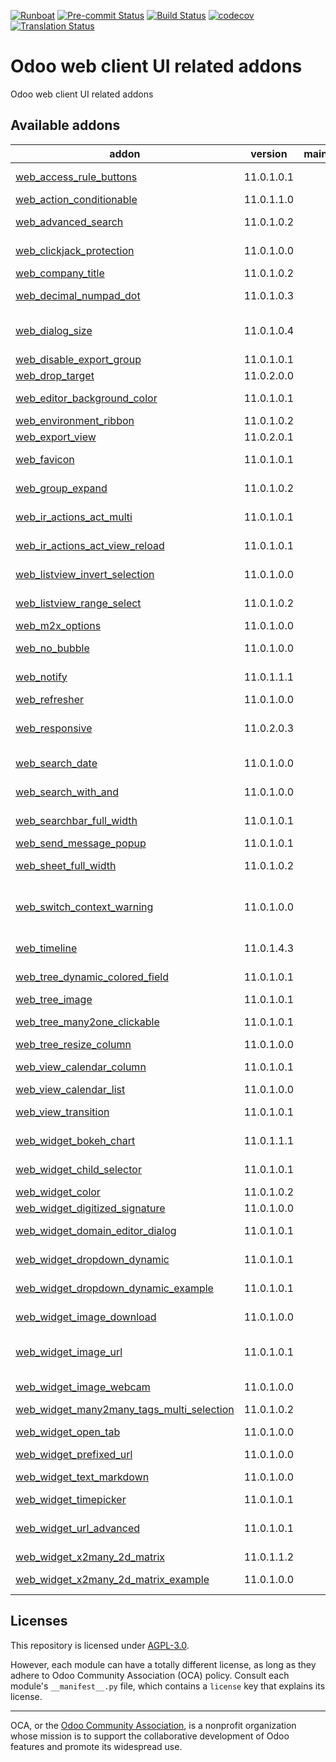 
[![Runboat](https://img.shields.io/badge/runboat-Try%20me-875A7B.png)](https://runboat.odoo-community.org/builds?repo=OCA/web&target_branch=11.0)
[![Pre-commit Status](https://github.com/OCA/web/actions/workflows/pre-commit.yml/badge.svg?branch=11.0)](https://github.com/OCA/web/actions/workflows/pre-commit.yml?query=branch%3A11.0)
[![Build Status](https://github.com/OCA/web/actions/workflows/test.yml/badge.svg?branch=11.0)](https://github.com/OCA/web/actions/workflows/test.yml?query=branch%3A11.0)
[![codecov](https://codecov.io/gh/OCA/web/branch/11.0/graph/badge.svg)](https://codecov.io/gh/OCA/web)
[![Translation Status](https://translation.odoo-community.org/widgets/web-11-0/-/svg-badge.svg)](https://translation.odoo-community.org/engage/web-11-0/?utm_source=widget)

<!-- /!\ do not modify above this line -->

# Odoo web client UI related addons

Odoo web client UI related addons

<!-- /!\ do not modify below this line -->

<!-- prettier-ignore-start -->

[//]: # (addons)

Available addons
----------------
addon | version | maintainers | summary
--- | --- | --- | ---
[web_access_rule_buttons](web_access_rule_buttons/) | 11.0.1.0.1 |  | Disable Edit button if access rules prevent this action
[web_action_conditionable](web_action_conditionable/) | 11.0.1.1.0 |  | web_action_conditionable
[web_advanced_search](web_advanced_search/) | 11.0.1.0.2 |  | Easier and more powerful searching tools
[web_clickjack_protection](web_clickjack_protection/) | 11.0.1.0.0 |  | Protects Odoo instancess from possible Clickjacking attacks
[web_company_title](web_company_title/) | 11.0.1.0.2 |  | Web Company Title
[web_decimal_numpad_dot](web_decimal_numpad_dot/) | 11.0.1.0.3 |  | Allows using numpad dot to enter period decimal separator
[web_dialog_size](web_dialog_size/) | 11.0.1.0.4 |  | A module that lets the user expand a dialog box to the full screen width.
[web_disable_export_group](web_disable_export_group/) | 11.0.1.0.1 |  | Web Disable Export Group
[web_drop_target](web_drop_target/) | 11.0.2.0.0 |  | Allows to drag files into Odoo
[web_editor_background_color](web_editor_background_color/) | 11.0.1.0.1 |  | Set any background color for web editor snippets
[web_environment_ribbon](web_environment_ribbon/) | 11.0.1.0.2 |  | Web Environment Ribbon
[web_export_view](web_export_view/) | 11.0.2.0.1 |  | Web Export Current View
[web_favicon](web_favicon/) | 11.0.1.0.1 |  | Allows to set a custom shortcut icon (aka favicon)
[web_group_expand](web_group_expand/) | 11.0.1.0.2 |  | Enables expanding/reset all groups in list view
[web_ir_actions_act_multi](web_ir_actions_act_multi/) | 11.0.1.0.1 |  | Enables triggering of more than one action on ActionManager
[web_ir_actions_act_view_reload](web_ir_actions_act_view_reload/) | 11.0.1.0.1 |  | Enables reload of the current view via ActionManager
[web_listview_invert_selection](web_listview_invert_selection/) | 11.0.1.0.0 |  | Invert current selection of list of records
[web_listview_range_select](web_listview_range_select/) | 11.0.1.0.2 |  | Enables selecting a range of records using the shift key
[web_m2x_options](web_m2x_options/) | 11.0.1.0.0 |  | web_m2x_options
[web_no_bubble](web_no_bubble/) | 11.0.1.0.0 |  | Remove the bubbles from the web interface
[web_notify](web_notify/) | 11.0.1.1.1 |  | Send notification messages to user
[web_refresher](web_refresher/) | 11.0.1.0.0 |  | Web Refresher
[web_responsive](web_responsive/) | 11.0.2.0.3 |  | It provides a mobile compliant interface for Odoo Community web
[web_search_date](web_search_date/) | 11.0.1.0.0 |  | Add more options for search on dates
[web_search_with_and](web_search_with_and/) | 11.0.1.0.0 |  | Use AND conditions on omnibar search
[web_searchbar_full_width](web_searchbar_full_width/) | 11.0.1.0.1 |  | Show search bar in full screen width
[web_send_message_popup](web_send_message_popup/) | 11.0.1.0.1 |  | Web Send Message as Popup
[web_sheet_full_width](web_sheet_full_width/) | 11.0.1.0.2 |  | Use the whole available screen width when displaying sheets
[web_switch_context_warning](web_switch_context_warning/) | 11.0.1.0.0 |  | Show a warning if current user, company or database have been switched in another tab or window.
[web_timeline](web_timeline/) | 11.0.1.4.3 |  | Interactive visualization chart to show events in time
[web_tree_dynamic_colored_field](web_tree_dynamic_colored_field/) | 11.0.1.0.1 |  | Allows you to dynamically color fields on tree views
[web_tree_image](web_tree_image/) | 11.0.1.0.1 |  | Show images in tree views
[web_tree_many2one_clickable](web_tree_many2one_clickable/) | 11.0.1.0.1 |  | Open the linked resource when clicking on their name
[web_tree_resize_column](web_tree_resize_column/) | 11.0.1.0.0 |  | Resize columns in tree views
[web_view_calendar_column](web_view_calendar_column/) | 11.0.1.0.1 |  | Allow to define columns on calendars
[web_view_calendar_list](web_view_calendar_list/) | 11.0.1.0.0 |  | Show calendars as a List
[web_view_transition](web_view_transition/) | 11.0.1.0.1 |  | This module adds transitions to display views
[web_widget_bokeh_chart](web_widget_bokeh_chart/) | 11.0.1.1.1 |  | This widget allows to display charts using Bokeh library.
[web_widget_child_selector](web_widget_child_selector/) | 11.0.1.0.1 |  | Widget used for navigation on hierarchy fields
[web_widget_color](web_widget_color/) | 11.0.1.0.2 |  | Web Widget Color
[web_widget_digitized_signature](web_widget_digitized_signature/) | 11.0.1.0.0 |  | Web Widget Digitized Signature
[web_widget_domain_editor_dialog](web_widget_domain_editor_dialog/) | 11.0.1.0.1 |  | Recovers the Domain Editor Dialog functionality
[web_widget_dropdown_dynamic](web_widget_dropdown_dynamic/) | 11.0.1.0.1 |  | This module adds support for dynamic dropdown widget
[web_widget_dropdown_dynamic_example](web_widget_dropdown_dynamic_example/) | 11.0.1.0.1 |  | Demonstration of web_widget_dropdown_dynamic
[web_widget_image_download](web_widget_image_download/) | 11.0.1.0.0 |  | Allows to download any image from its widget
[web_widget_image_url](web_widget_image_url/) | 11.0.1.0.1 |  | This module provides web widget for displaying image from URL
[web_widget_image_webcam](web_widget_image_webcam/) | 11.0.1.0.0 |  | Allows to take image with WebCam
[web_widget_many2many_tags_multi_selection](web_widget_many2many_tags_multi_selection/) | 11.0.1.0.2 |  | Tags multiple selection
[web_widget_open_tab](web_widget_open_tab/) | 11.0.1.0.0 |  | Allow to open record from trees on new tab from tree views
[web_widget_prefixed_url](web_widget_prefixed_url/) | 11.0.1.0.0 |  | Web Widget Prefixed URL
[web_widget_text_markdown](web_widget_text_markdown/) | 11.0.1.0.0 |  | Widget to text fields that adds markdown support
[web_widget_timepicker](web_widget_timepicker/) | 11.0.1.0.1 |  | Web Timepicker Widget
[web_widget_url_advanced](web_widget_url_advanced/) | 11.0.1.0.1 |  | This module extends URL widget for displaying anchors with custom labels.
[web_widget_x2many_2d_matrix](web_widget_x2many_2d_matrix/) | 11.0.1.1.2 |  | Show list fields as a matrix
[web_widget_x2many_2d_matrix_example](web_widget_x2many_2d_matrix_example/) | 11.0.1.0.0 |  | A small example on how to use `web_widget_x2many_2d_matrix`.

[//]: # (end addons)

<!-- prettier-ignore-end -->

## Licenses

This repository is licensed under [AGPL-3.0](LICENSE).

However, each module can have a totally different license, as long as they adhere to Odoo Community Association (OCA)
policy. Consult each module's `__manifest__.py` file, which contains a `license` key
that explains its license.

----
OCA, or the [Odoo Community Association](http://odoo-community.org/), is a nonprofit
organization whose mission is to support the collaborative development of Odoo features
and promote its widespread use.
